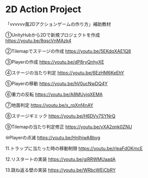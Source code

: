# 2D Action Project
「vvvvvv風2Dアクションゲームの作り方」補助教材

①UnityHubから2Dで新規プロジェクトを作成
https://youtu.be/8qscVnMAzk4

②Tilemapでステージの作成
https://youtu.be/5EKdqXAE1Q8

③Playerの作成
https://youtu.be/dP8ryQnhyXE

④ステージの当たり判定
https://youtu.be/6EzHM6KeEhY

⑤Playerの移動
https://youtu.be/hV0ucNwDQ4Y

⑥重力の反転
https://youtu.be/A8MUyjqXEMA

⑦地面判定
https://youtu.be/x_rpXnf4nAY

⑧ステージギミック
https://youtu.be/H6DVy7SYNrQ

⑨Tilemapの当たり判定修正
https://youtu.be/vXA2qnk0ZNU

⑩Playerの点滅
https://youtu.be/HnlhjwA8bvg

11.トラップに当たった時の移動制限
https://youtu.be/rIeaFdOKmcE

12.リスタートの実装
https://youtu.be/giRRWMUaadA

13.跳ね返る壁の実装
https://youtu.be/WRbcWEjCbRY
